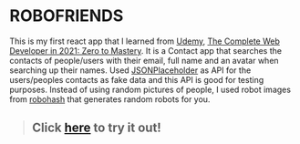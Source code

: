 # ROBOFRIENDS

This is my first react app that I learned from [Udemy]( https://www.udemy.com/), [The Complete Web Developer in 2021: Zero to Mastery]( https://www.udemy.com/course/the-complete-web-developer-zero-to-mastery/). It is a Contact app that searches the contacts of people/users with their email, full name and an avatar  when searching up their names. Used [JSONPlaceholder](https://jsonplaceholder.typicode.com/users) as API for the users/peoples contacts as fake data and this API is good for testing purposes. Instead of using random pictures of people, I used robot images from [robohash](https://robohash.org/) that generates random robots for you.

>## Click [here](https://mdtitong.github.io/robo-friends/) to try it out!